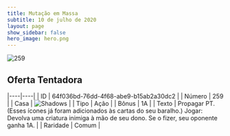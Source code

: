 ```yaml
---
title: Mutação em Massa
subtitle: 10 de julho de 2020
layout: page
show_sidebar: false
hero_image: hero.png
---
```


![259](https://cdn.keyforgegame.com/media/card_front/pt/479_259_6PMHV874HQP_pt.png)

## Oferta Tentadora

|----|----|
| ID | 64f036bd-76dd-4f68-abe9-b15ab2a30dc2 |
| Número | 259 |
| Casa | ![Shadows](https://archonarcana.com/images/thumb/e/ee/Shadows.png/22px-Shadows.png "Sombras") |
| Tipo | Ação |
| Bônus | 1A |
| Texto | Propagar PT. (Esses ícones já foram adicionados às cartas do seu baralho.) Jogar: Devolva uma criatura inimiga à mão de seu dono. Se o fizer, seu oponente ganha 1A. |
| Raridade | Comum |
